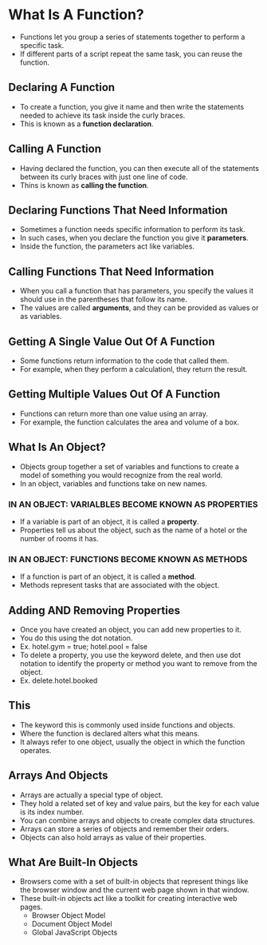 # What Is A Function?
- Functions let you group a series of statements together to perform a specific task.
- If different parts of a script repeat the same task, you can reuse the function.

## Declaring A Function
- To create a function, you give it name and then write the statements needed to achieve its task inside the curly braces.
- This is known as a **function declaration**.

## Calling A Function
- Having declared the function, you can then execute all of the statements between its curly braces with just one line of code.
- Thins is known as **calling the function**.

## Declaring Functions That Need Information
- Sometimes a function needs specific information to perform its task. 
- In such cases, when you declare the function you give it **parameters**.
- Inside the function, the parameters act like variables.

## Calling Functions That Need Information
- When you call a function that has parameters, you specify the values it should use in the parentheses that follow its name.
- The values are called **arguments**, and they can be provided as values or as variables.

## Getting A Single Value Out Of A Function
- Some functions return information to the code that called them.
- For example, when they perform a calculationl, they return the result.

## Getting Multiple Values Out Of A Function
- Functions can return more than one value using an array.
- For example, the function calculates the area and volume of a box.

## What Is An Object?
- Objects group together a set of variables and functions to create a model of something you would recognize from the real world.
- In an object, variables and functions take on new names.

### IN AN OBJECT: VARIALBLES BECOME KNOWN AS PROPERTIES
- If a variable is part of an object, it is called a **property**.
- Properties tell us about the object, such as the name of a hotel or the number of rooms it has.

### IN AN OBJECT: FUNCTIONS BECOME KNOWN AS METHODS
- If a function is part of an object, it is called a **method**.
- Methods represent tasks that are associated with the object.

## Adding AND Removing Properties
- Once you have created an object, you can add new properties to it.
- You do this using the dot notation.
- Ex. hotel.gym = true; hotel.pool = false
- To delete a property, you use the keyword delete, and then use dot notation to identify the property or method you want to remove from the object.
- Ex. delete.hotel.booked

## This
- The keyword this is commonly used inside functions and objects.
- Where the function is declared alters what this means.
- It always refer to one object, usually the object in which the function operates.

## Arrays And Objects
- Arrays are actually  a special type of object. 
- They hold a related set of key and value pairs, but the key for each value is its index number.
- You can combine arrays and objects to create complex data structures.
- Arrays can store a series of objects and remember their orders.
- Objects can also hold arrays as value of their properties.

## What Are Built-In Objects
- Browsers come with a set of built-in objects that represent things like the browser window and the current web page shown in that window.
- These built-in objects act like a toolkit for creating interactive web pages.
  - Browser Object Model
  - Document Object Model
  - Global JavaScript Objects
